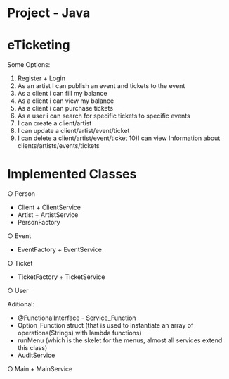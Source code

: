 # Project - Java
# eTicketing

Some Options:
1) Register + Login
2) As an artist I can publish an event and tickets to the event
3) As a client i can fill my balance
4) As a client i can view my balance
5) As a client i can purchase tickets
6) As a user i can search for specific tickets to specific events
7) I can create a client/artist
8) I can update a client/artist/event/ticket
9) I can delete a client/artist/event/ticket
10)I can view Information about clients/artists/events/tickets


# Implemented Classes
○ Person 
  - Client + ClientService
  - Artist + ArtistService
  - PersonFactory
  
○ Event
  - EventFactory + EventService
  
○ Ticket
  - TicketFactory + TicketService
  
○ User

Aditional:
  - @FunctionalInterface - Service_Function
  - Option_Function struct (that is used to instantiate an array of operations(Strings) with lambda functions)
  - runMenu (which is the skelet for the menus, almost all services extend this class)
  - AuditService 

○ Main + MainService
